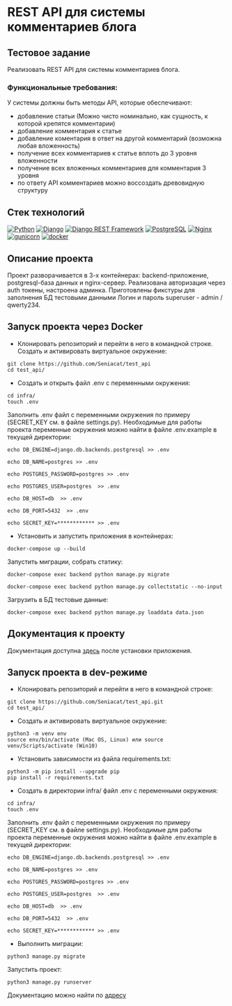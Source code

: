 # REST API для системы комментариев блога

## Тестовое задание
Реализовать REST API для системы комментариев блога.
### Функциональные требования:
У системы должны быть методы API, которые обеспечивают:
 - добавление статьи (Можно чисто номинально, как сущность, к которой крепятся комментарии)
 - добавление комментария к статье
 - добавление коментария в ответ на другой комментарий (возможна любая вложенность)
 - получение всех комментариев к статье вплоть до 3 уровня вложенности
 - получение всех вложенных комментариев для комментария 3 уровня
 - по ответу API комментариев можно воссоздать древовидную структуру

## Стек технологий
[![Python](https://img.shields.io/badge/-Python-464646?style=flat-square&logo=Python)](https://www.python.org/)
[![Django](https://img.shields.io/badge/-Django-464646?style=flat-square&logo=Django)](https://www.djangoproject.com/)
[![Django REST Framework](https://img.shields.io/badge/-Django%20REST%20Framework-464646?style=flat-square&logo=Django%20REST%20Framework)](https://www.django-rest-framework.org/)
[![PostgreSQL](https://img.shields.io/badge/-PostgreSQL-464646?style=flat-square&logo=PostgreSQL)](https://www.postgresql.org/)
[![Nginx](https://img.shields.io/badge/-NGINX-464646?style=flat-square&logo=NGINX)](https://nginx.org/ru/)
[![gunicorn](https://img.shields.io/badge/-gunicorn-464646?style=flat-square&logo=gunicorn)](https://gunicorn.org/)
[![docker](https://img.shields.io/badge/-Docker-464646?style=flat-square&logo=docker)](https://www.docker.com/)


## Описание проекта
Проект разворачивается в 3-х контейнерах: backend-приложение, postgresql-база данных и nginx-сервер.
Реализована авторизация через auth токены, настроена админка.
Приготовлены фикстуры для заполнения БД тестовыми данными 
Логин и пароль superuser - admin / qwerty234.

## Запуск проекта через Docker
- Клонировать репозиторий и перейти в него в командной строке.
Создать и активировать виртуальное окружение:
```
git clone https://github.com/Seniacat/test_api
cd test_api/
```
- Cоздать и открыть файл .env с переменными окружения:
```
cd infra/
touch .env
```
Заполнить .env файл с переменными окружения по примеру (SECRET_KEY см. в файле settings.py). 
Необходимые для работы проекта переменные окружения можно найти в файле .env.example в текущей директории:
```
echo DB_ENGINE=django.db.backends.postgresql >> .env

echo DB_NAME=postgres >> .env

echo POSTGRES_PASSWORD=postgres >> .env

echo POSTGRES_USER=postgres  >> .env

echo DB_HOST=db  >> .env

echo DB_PORT=5432  >> .env

echo SECRET_KEY=************ >> .env
```
- Установить и запустить приложения в контейнерах:
```
docker-compose up --build
```
Запустить миграции, собрать статику:
```
docker-compose exec backend python manage.py migrate

docker-compose exec backend python manage.py collectstatic --no-input 
```
Загрузить в БД тестовые данные:
```
docker-compose exec backend python manage.py loaddata data.json
```

## Документация к проекту 
Документация доступна [здесь](http://127.0.0.1/swagger/) после установки приложения.


## Запуск проекта в dev-режиме

- Клонировать репозиторий и перейти в него в командной строке:
```
git clone https://github.com/Seniacat/test_api.git
cd test_api/
```
- Cоздать и активировать виртуальное окружение:
```
python3 -m venv env
source env/bin/activate (Mac OS, Linux) или source venv/Scripts/activate (Win10)
```
- Установить зависимости из файла requirements.txt:
```
python3 -m pip install --upgrade pip
pip install -r requirements.txt
```
- Cоздать в директории infra/ файл .env с переменными окружения:
```
cd infra/
touch .env
```
Заполнить .env файл с переменными окружения по примеру (SECRET_KEY см. в файле settings.py). 
Необходимые для работы проекта переменные окружения можно найти в файле .env.example в текущей директории:
```
echo DB_ENGINE=django.db.backends.postgresql >> .env

echo DB_NAME=postgres >> .env

echo POSTGRES_PASSWORD=postgres >> .env

echo POSTGRES_USER=postgres  >> .env

echo DB_HOST=db  >> .env

echo DB_PORT=5432  >> .env

echo SECRET_KEY=************ >> .env
```
- Выполнить миграции:
```
python3 manage.py migrate
```
Запустить проект:
```
python3 manage.py runserver
```

Документацию можно найти по [адресу](http://127.0.0.1:8000/swagger/)
